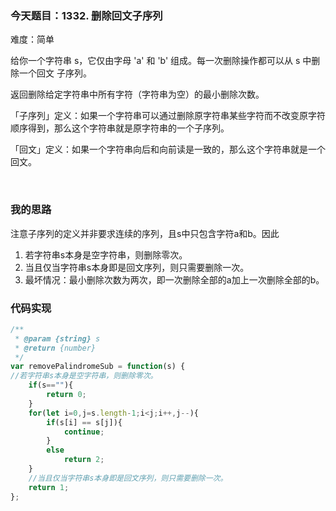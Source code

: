 ### 今天题目：1332. 删除回文子序列

难度：简单

给你一个字符串 s，它仅由字母 'a' 和 'b' 组成。每一次删除操作都可以从 s 中删除一个回文 子序列。

返回删除给定字符串中所有字符（字符串为空）的最小删除次数。

「子序列」定义：如果一个字符串可以通过删除原字符串某些字符而不改变原字符顺序得到，那么这个字符串就是原字符串的一个子序列。

「回文」定义：如果一个字符串向后和向前读是一致的，那么这个字符串就是一个回文。



 

### 我的思路
注意子序列的定义并非要求连续的序列，且s中只包含字符a和b。因此
1.  若字符串s本身是空字符串，则删除零次。
1.  当且仅当字符串s本身即是回文序列，则只需要删除一次。
1.  最坏情况：最小删除次数为两次，即一次删除全部的a加上一次删除全部的b。


### 代码实现

```js
/**
 * @param {string} s
 * @return {number}
 */
var removePalindromeSub = function(s) {
//若字符串s本身是空字符串，则删除零次。
    if(s==""){
        return 0;
    }
    for(let i=0,j=s.length-1;i<j;i++,j--){
        if(s[i] == s[j]){
            continue;
        }
        else
            return 2;
    }
    //当且仅当字符串s本身即是回文序列，则只需要删除一次。
    return 1;
};
```